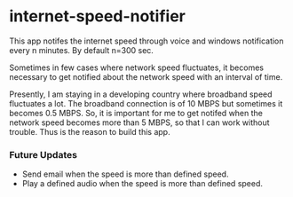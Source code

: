 # internet-speed-notifier
This app notifes the internet speed through voice and windows notification every n minutes. By default n=300 sec.

Sometimes in few cases where network speed fluctuates, it becomes necessary to get notified about the network speed with an interval of time.

Presently, I am staying in a developing country where broadband speed fluctuates a lot. The broadband connection is of 10 MBPS but sometimes it becomes 0.5 MBPS. So, it is important for me to get notifed when the network speed becomes more than 5 MBPS, so that I can work without trouble. Thus is the reason to build this app.

### Future Updates
* Send email when the speed is more than defined speed.
* Play a defined audio when the speed is more than defined speed.